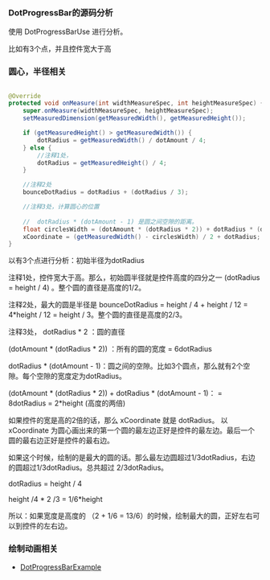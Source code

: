 ### DotProgressBar的源码分析

使用 DotProgressBarUse 进行分析。

比如有3个点，并且控件宽大于高


### 圆心，半径相关
```java

@Override
protected void onMeasure(int widthMeasureSpec, int heightMeasureSpec) {
    super.onMeasure(widthMeasureSpec, heightMeasureSpec);
    setMeasuredDimension(getMeasuredWidth(), getMeasuredHeight());

    if (getMeasuredHeight() > getMeasuredWidth()) {
        dotRadius = getMeasuredWidth() / dotAmount / 4;
    } else {
        //注释1处，
        dotRadius = getMeasuredHeight() / 4;
    }

    //注释2处
    bounceDotRadius = dotRadius + (dotRadius / 3);

    //注释3处，计算圆心的位置
    
    //  dotRadius * (dotAmount - 1) 是圆之间空隙的距离。
    float circlesWidth = (dotAmount * (dotRadius * 2)) + dotRadius * (dotAmount - 1);
    xCoordinate = (getMeasuredWidth() - circlesWidth) / 2 + dotRadius;
}
```

以有3个点进行分析：初始半径为dotRadius

注释1处，控件宽大于高。那么，初始圆半径就是控件高度的四分之一 (dotRadius = height / 4)
。整个圆的直径是高度的1/2。

注释2处，最大的圆是半径是 bounceDotRadius = height / 4 + height / 12 = 4*height / 12 = height /
3。整个圆的直径是高度的2/3。

注释3处，
dotRadius * 2 ：圆的直径

(dotAmount * (dotRadius * 2)) ：所有的圆的宽度 = 6dotRadius

dotRadius * (dotAmount - 1)：圆之间的空隙。比如3个圆点，那么就有2个空隙。每个空隙的宽度定为dotRadius。

(dotAmount * (dotRadius * 2)) + dotRadius * (dotAmount - 1)： = 8dotRadius  = 2*height (高度的两倍)

如果控件的宽是高的2倍的话，那么 xCoordinate 就是 dotRadius。 以 xCoordinate 为圆心画出来的第一个圆的最左边正好是控件的最左边。最后一个圆的最右边正好是控件的最右边。

如果这个时候，绘制的是最大的圆的话。那么最左边圆超过1/3dotRadius，右边的圆超过1/3dotRadius。总共超过 2/3dotRadius。


dotRadius = height / 4

height /4 * 2 /3 = 1/6*height

所以：如果宽度是高度的 （2 + 1/6 = 13/6）的时候，绘制最大的圆，正好左右可以到控件的左右边。

### 绘制动画相关



- [DotProgressBarExample](https://github.com/silvestrpredko/DotProgressBarExample)
